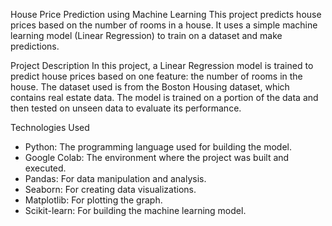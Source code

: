 House Price Prediction using Machine Learning
This project predicts house prices based on the number of rooms in a house. It uses a simple machine learning model (Linear Regression) to train on a dataset and make predictions.

Project Description
In this project, a Linear Regression model is trained to predict house prices based on one feature: the number of rooms in the house. The dataset used is from the Boston Housing dataset, which contains real estate data. The model is trained on a portion of the data and then tested on unseen data to evaluate its performance.

Technologies Used
- Python: The programming language used for building the model.
- Google Colab: The environment where the project was built and executed.
- Pandas: For data manipulation and analysis.
- Seaborn: For creating data visualizations.
- Matplotlib: For plotting the graph.
- Scikit-learn: For building the machine learning model.
